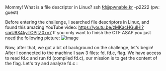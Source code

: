 Mommy! What is a file descriptor in Linux?
ssh fd@pwnable.kr -p2222 (pw: guest)

Before entering the challenge, I searched file descriptors in Linux,
and found this amazing YouTube video:
https://youtu.be/zMKacHGuIHI?si=U8X4kyTOPjtZ0xn7
If you only want to finish the CTF ASAP you just need the following picture:
![image](https://github.com/ido5ch/Pwnable.kr/assets/97401114/119d12e0-a921-47e9-adaf-148b5f5aa877)

Now, after that, we got a bit of background on the challenge, let's begin!
After I connected to the machine I saw 3 files: fd, fd.c, flag.
We have access to read fd.c and run fd (compiled fd.c), our mission is to get the content of the flag.
Let's try and analyze fd.c :
